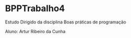 # BPPTrabalho4

Estudo Dirigido da disciplina Boas práticas de programação

Aluno: Artur Ribeiro da Cunha
